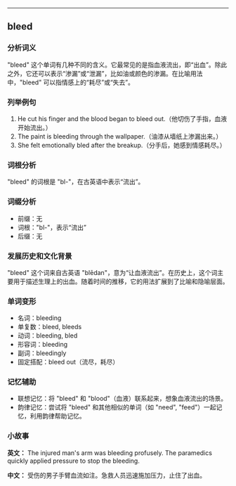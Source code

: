 
---------------
## bleed
### 分析词义
"bleed" 这个单词有几种不同的含义。它最常见的是指血液流出，即“出血”。除此之外，它还可以表示“渗漏”或“泄漏”，比如油或颜色的渗漏。在比喻用法中，"bleed" 可以指情感上的“耗尽”或“失去”。

### 列举例句
1. He cut his finger and the blood began to bleed out.（他切伤了手指，血液开始流出。）
2. The paint is bleeding through the wallpaper.（油漆从墙纸上渗漏出来。）
3. She felt emotionally bled after the breakup.（分手后，她感到情感耗尽。）

### 词根分析
"bleed" 的词根是 "bl-"，在古英语中表示“流出”。

### 词缀分析
- 前缀：无
- 词根："bl-"，表示“流出”
- 后缀：无

### 发展历史和文化背景
"bleed" 这个词来自古英语 "blēdan"，意为“让血液流出”。在历史上，这个词主要用于描述生理上的出血。随着时间的推移，它的用法扩展到了比喻和隐喻层面。

### 单词变形
- 名词：bleeding
- 单复数：bleed, bleeds
- 动词：bleeding, bled
- 形容词：bleeding
- 副词：bleedingly
- 固定搭配：bleed out（流尽，耗尽）

### 记忆辅助
- 联想记忆：将 "bleed" 和 "blood"（血液）联系起来，想象血液流出的场景。
- 韵律记忆：尝试将 "bleed" 和其他相似的单词（如 "need", "feed"）一起记忆，利用韵律帮助记忆。

### 小故事
**英文：** 
The injured man's arm was bleeding profusely. The paramedics quickly applied pressure to stop the bleeding.

**中文：**
受伤的男子手臂血流如注。急救人员迅速施加压力，止住了出血。

